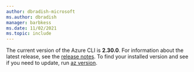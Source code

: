 ```yaml
---
author: dbradish-microsoft
ms.author: dbradish
manager: barbkess
ms.date: 11/02/2021
ms.topic: include
---
```


The current version of the Azure CLI is __2.30.0__. For information about the latest release, see the [release notes](../release-notes-azure-cli.md). To find your installed version and see if you need to update, run [az version](/cli/azure/reference-index#az_version).
